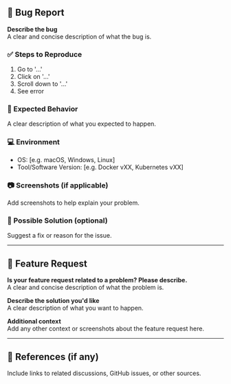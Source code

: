 ## 🐛 Bug Report
**Describe the bug**  
A clear and concise description of what the bug is.

### ✅ Steps to Reproduce  
1. Go to '...'  
2. Click on '...'  
3. Scroll down to '...'  
4. See error  

### 🤔 Expected Behavior  
A clear description of what you expected to happen.

### 💻 Environment  
- OS: [e.g. macOS, Windows, Linux]  
- Tool/Software Version: [e.g. Docker vXX, Kubernetes vXX]  

### 📷 Screenshots (if applicable)  
Add screenshots to help explain your problem.

### 🚀 Possible Solution (optional)  
Suggest a fix or reason for the issue.

---

## 🚀 Feature Request
**Is your feature request related to a problem? Please describe.**  
A clear and concise description of what the problem is.

**Describe the solution you'd like**  
A clear description of what you want to happen.

**Additional context**  
Add any other context or screenshots about the feature request here.

---

## 🔗 References (if any)
Include links to related discussions, GitHub issues, or other sources.
